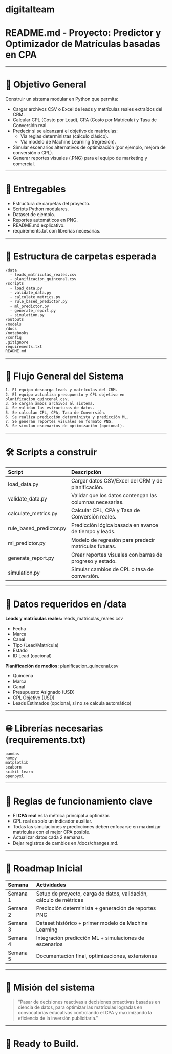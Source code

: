 # digitalteam
# README.md - Proyecto: Predictor y Optimizador de Matrículas basadas en CPA

---

# 🌟 Objetivo General

Construir un sistema modular en Python que permita:
- Cargar archivos CSV o Excel de leads y matrículas reales extraídos del CRM.
- Calcular CPL (Costo por Lead), CPA (Costo por Matrícula) y Tasa de Conversión real.
- Predecir si se alcanzará el objetivo de matrículas:
  - Vía reglas deterministas (cálculo clásico).
  - Vía modelo de Machine Learning (regresión).
- Simular escenarios alternativos de optimización (por ejemplo, mejora de conversión o CPL).
- Generar reportes visuales (.PNG) para el equipo de marketing y comercial.


---

# 📅 Entregables

- Estructura de carpetas del proyecto.
- Scripts Python modulares.
- Dataset de ejemplo.
- Reportes automáticos en PNG.
- README.md explicativo.
- requirements.txt con librerías necesarias.


---

# 🔄 Estructura de carpetas esperada

```
/data
  - leads_matriculas_reales.csv
  - planificacion_quincenal.csv
/scripts
  - load_data.py
  - validate_data.py
  - calculate_metrics.py
  - rule_based_predictor.py
  - ml_predictor.py
  - generate_report.py
  - simulation.py
/outputs
/models
/docs
/notebooks
/config
.gitignore
requirements.txt
README.md
```


---

# 🔄 Flujo General del Sistema

```
1. El equipo descarga leads y matrículas del CRM.
2. El equipo actualiza presupuesto y CPL objetivo en planificacion_quincenal.csv.
3. Se cargan ambos archivos al sistema.
4. Se validan las estructuras de datos.
5. Se calculan CPL, CPA, Tasa de Conversión.
6. Se realiza predicción determinista y predicción ML.
7. Se generan reportes visuales en formato PNG.
8. Se simulan escenarios de optimización (opcional).
```


---

# 🛠️ Scripts a construir

| Script | Descripción |
|:---|:---|
| load_data.py | Cargar datos CSV/Excel del CRM y de planificación. |
| validate_data.py | Validar que los datos contengan las columnas necesarias. |
| calculate_metrics.py | Calcular CPL, CPA y Tasa de Conversión reales. |
| rule_based_predictor.py | Predicción lógica basada en avance de tiempo y leads. |
| ml_predictor.py | Modelo de regresión para predecir matrículas futuras. |
| generate_report.py | Crear reportes visuales con barras de progreso y estado. |
| simulation.py | Simular cambios de CPL o tasa de conversión. |


---

# 🔹 Datos requeridos en /data

**Leads y matrículas reales:** leads_matriculas_reales.csv
- Fecha
- Marca
- Canal
- Tipo (Lead/Matrícula)
- Estado
- ID Lead (opcional)

**Planificación de medios:** planificacion_quincenal.csv
- Quincena
- Marca
- Canal
- Presupuesto Asignado (USD)
- CPL Objetivo (USD)
- Leads Estimados (opcional, si no se calcula automático)


---

# 🌐 Librerías necesarias (requirements.txt)

```
pandas
numpy
matplotlib
seaborn
scikit-learn
openpyxl
```


---

# 🌟 Reglas de funcionamiento clave

- El **CPA real** es la métrica principal a optimizar.
- CPL real es solo un indicador auxiliar.
- Todas las simulaciones y predicciones deben enfocarse en maximizar matrículas con el mejor CPA posible.
- Actualizar datos cada 2 semanas.
- Dejar registros de cambios en /docs/changes.md.


---

# 🔹 Roadmap Inicial

| Semana | Actividades |
|:---|:---|
| Semana 1 | Setup de proyecto, carga de datos, validación, cálculo de métricas |
| Semana 2 | Predicción determinista + generación de reportes PNG |
| Semana 3 | Dataset histórico + primer modelo de Machine Learning |
| Semana 4 | Integración predicción ML + simulaciones de escenarios |
| Semana 5 | Documentación final, optimizaciones, extensiones |


---

# 🔄 Misión del sistema

> "Pasar de decisiones reactivas a decisiones proactivas basadas en ciencia de datos, para optimizar las matrículas logradas en convocatorias educativas controlando el CPA y maximizando la eficiencia de la inversión publicitaria."


---

# 🚀 Ready to Build.
